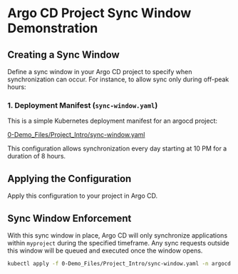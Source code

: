 
# Argo CD Project Sync Window Demonstration

## Creating a Sync Window
Define a sync window in your Argo CD project to specify when synchronization can occur. For instance, to allow sync only during off-peak hours:

### 1. Deployment Manifest (`sync-window.yaml`)

This is a simple Kubernetes deployment manifest for an argocd project:

[0-Demo_Files/Project_Intro/sync-window.yaml](https://github.com/SMACAcademy/ArgoCD-Complete-Master-Course/blob/main/0-Demo_Files/Project_Intro/sync-window.yaml)

This configuration allows synchronization every day starting at 10 PM for a duration of 8 hours.

## Applying the Configuration
Apply this configuration to your project in Argo CD.

## Sync Window Enforcement
With this sync window in place, Argo CD will only synchronize applications within `myproject` during the specified timeframe. Any sync requests outside this window will be queued and executed once the window opens.

```bash
kubectl apply -f 0-Demo_Files/Project_Intro/sync-window.yaml -n argocd

```
